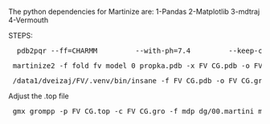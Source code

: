 The python dependencies for Martinize are: 
1-Pandas
2-Matplotlib
3-mdtraj
4-Vermouth

STEPS:

<pre>  pdb2pqr --ff=CHARMM         --with-ph=7.4         --keep-chain         --titration-state-method=propka      --pdb-output=fold_fv_model_0_propka.pdb         fold_fv_model_0.pdb fold_fv_model_0_propka.pqr </pre>

<pre> martinize2 -f fold_fv_model_0_propka.pdb -x FV_CG.pdb -o FV_CG.top -ff martini3IDP -p backbone -dssp -elastic -el 0 -eu 0.85 -eunit 1:663,1546:2196 -id-regions 664:1545 -idr-tune </pre>

<pre> /data1/dveizaj/FV/.venv/bin/insane -f FV_CG.pdb -o FV_CG.gro -p FV_CG.top -pbc polyhexagonal -box 20,20,20 -salt 0.15 -sol W -d 0 </pre>

Adjust the .top file

<pre> gmx grompp -p FV_CG.top -c FV_CG.gro -f mdp_dg/00.martini_mini.mdp -o minimization.tpr -r FV_CG.gro -maxwarn 1 </pre>
